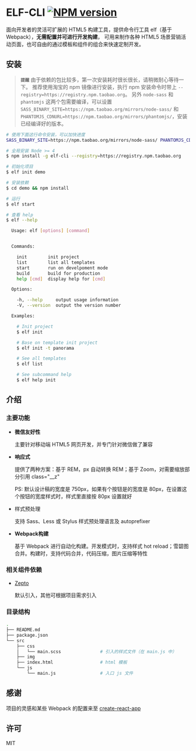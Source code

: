 # ELF-CLI [![NPM version][npm-version-image]][npm-version-url]

面向开发者的灵活可扩展的 HTML5 构建工具，提供命令行工具 elf（基于 Webpack），**无需配置并可进行开发构建**，
可用来制作各种 HTML5 场景营销活动页面，也可自由的通过模板和组件的组合来快速定制开发。

## 安装

> **`提醒`**
由于依赖的包比较多，第一次安装耗时很长很长，请稍微耐心等待一下。
推荐使用淘宝的 npm 镜像进行安装，执行 npm 安装命令时带上 `--registry=https://registry.npm.taobao.org`。
另外 `node-sass` 和 `phantomjs` 这两个包需要编译，可以设置 `SASS_BINARY_SITE=https://npm.taobao.org/mirrors/node-sass/` 
和 `PHANTOMJS_CDNURL=https://npm.taobao.org/mirrors/phantomjs/`，安装已经编译好的版本。

```sh
# 使用下面这行命令安装，可以加快进度
SASS_BINARY_SITE=https://npm.taobao.org/mirrors/node-sass/ PHANTOMJS_CDNURL=https://npm.taobao.org/mirrors/phantomjs/ npm install -g elf-cli --registry=https://registry.npm.taobao.org
```

```sh
# 全局安装 Node >= 4
$ npm install -g elf-cli --registry=https://registry.npm.taobao.org

# 初始化项目
$ elf init demo

# 安装依赖
$ cd demo && npm install

# 运行
$ elf start
```

```sh
# 查看 help
$ elf --help

  Usage: elf [options] [command]


  Commands:

    init        init project
    list        list all templates
    start       run on develpoment mode
    build       build for production
    help [cmd]  display help for [cmd]

  Options:

    -h, --help     output usage information
    -V, --version  output the version number

  Examples:

    # Init project
    $ elf init

    # Base on template init project
    $ elf init -t panorama

    # See all templates
    $ elf list

    # See subcommand help
    $ elf help init

```

## 介绍

### 主要功能

- **微信友好性**

  主要针对移动端 HTML5 网页开发，并专门针对微信做了兼容

- **响应式**

  提供了两种方案：基于 REM，px 自动转换 REM；基于 Zoom，对需要缩放部分引用 class="__z"

  PS: 默认设计稿的宽度是 750px，如果有个按钮是的宽度是 80px，在设置这个按钮的宽度样式时，样式里直接按 80px 设置就好

- 样式预处理

  支持 Sass、Less 或 Stylus 样式预处理语言及 autoprefixer

- **Webpack构建**

  基于 Webpack 进行自动化构建。开发模式时，支持样式 hot reload；雪碧图合并。构建时，支持代码合并，代码压缩，图片压缩等特性

### 相关组件依赖

- [Zepto](http://zeptojs.com/)

  默认引入，其他可根据项目需求引入

### 目录结构

```sh
.
├── README.md
├── package.json
└── src
    ├── css
    │   └── main.scss               # 引入的样式文件（在 main.js 中）
    ├── img
    ├── index.html                  # html 模板
    └── js
        └── main.js                 # 入口 js 文件
```

## 感谢

项目的灵感和某些 Webpack 的配置来至 [create-react-app](https://github.com/facebookincubator/create-react-app)

## 许可

MIT


[npm-version-image]: https://img.shields.io/npm/v/elf-cli.svg?style=flat-square
[npm-version-url]: https://www.npmjs.com/package/elf-cli

